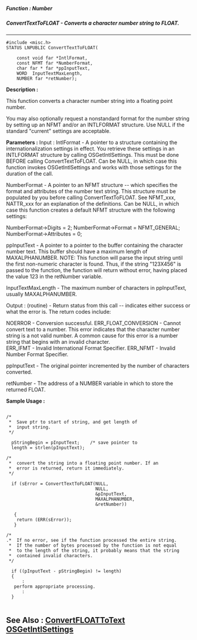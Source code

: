 ##### Function : Number
##### ConvertTextToFLOAT - Converts a character number string to FLOAT.
---
```
#include <misc.h>
STATUS LNPUBLIC ConvertTextToFLOAT(

	const void far *IntlFormat,
	const NFMT far *NumberFormat,
	char far * far *ppInputText,
	WORD  InputTextMaxLength,
	NUMBER far *retNumber);
```
**Description :**

This function converts a character number string into a floating point number.

You may also optionally request a nonstandard format for the number string by 
setting up an NFMT and/or an INTLFORMAT structure.  Use NULL if the standard 
"current" settings are  acceptable.

**Parameters :**
Input :
IntlFormat  -  A pointer to a structure containing the internationalization settings in effect. You retrieve these settings in an INTLFORMAT structure by calling OSGetIntlSettings.  This must be done BEFORE calling ConvertTextToFLOAT.  Can be NULL, in which case this function invokes OSGetIntlSettings and works with those settings for the duration of the call.

NumberFormat  -  A pointer to an NFMT structure -- which specifies the format and attributes of the number text string.   This structure must be populated by you before calling ConvertTextToFLOAT.  See NFMT_xxx, NATTR_xxx for an explanation of the definitions.   Can be NULL, in which case this function creates a default NFMT structure with the following settings:

NumberFormat->Digits = 2;
NumberFormat->Format = NFMT_GENERAL;
NumberFormat->Attributes = 0;

ppInputText  -  A pointer to a pointer to the buffer containing the character number text. This buffer should have a maximum length of MAXALPHANUMBER.
NOTE:  This function will parse the input string until the first non-numeric character is found.  Thus, if the string "123X456" is passed to the function, the function will return without error, having placed the value 123 in the retNumber variable.

InputTextMaxLength  -  The maximum number of  characters in ppInputText, usually MAXALPHANUMBER.

Output :
(routine)  -  Return status from this call -- indicates either success or what the error is. The return codes include: 

NOERROR - Conversion successful. 
ERR_FLOAT_CONVERSION - Cannot convert text to a number.  This error indicates that the character number string is a not valid number.  A common cause for this error is a number string that begins with an invalid character.  
ERR_IFMT - Invalid International Format Specifier.
ERR_NFMT - Invalid Number Format Specifier.


ppInputText  -  The original pointer incremented by the number of characters converted.

retNumber  -  The address of a NUMBER variable in which to store the returned FLOAT.


**Sample Usage :**
```

/*
 *  Save ptr to start of string, and get length of
 *  input string.
 */
  
  pStringBegin = pInputText;    /* save pointer to 
  length = strlen(pInputText);
 
/*
 *  convert the string into a floating point number. If an
 *  error is returned, return it immediately. 
 */
  
  if (sError = ConvertTextToFLOAT(NULL,
                                  NULL,
                                  &pInputText,
                                  MAXALPHANUMBER,
                                  &retNumber))

   {
    return (ERR(sError));
   }                               

/*
.*  If no error, see if the function processed the entire string.
 *  If the number of bytes processed by the function is not equal
 *  to the length of the string, it probably means that the string
 *  contained invalid characters.
 */

  if ((pInputText - pStringBegin) != length)
  {
      :
   perform appropriate processing.
      :
  }


```
**See Also :**
[ConvertFLOATToText](/domino-c-api-docs/reference/Func/ConvertFLOATToText)
[OSGetIntlSettings](/domino-c-api-docs/reference/Func/OSGetIntlSettings)
---
